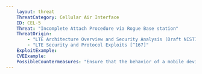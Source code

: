 ```yaml
---
    layout: threat
    ThreatCategory: Cellular Air Interface
    ID: CEL-5
    Threat: "Incomplete Attach Procedure via Rogue Base station"
    ThreatOrigin:
        - "LTE Architecture Overview and Security Analysis (Draft NISTIR 8071) [^166]"
        - "LTE Security and Protocol Exploits [^167]"
    ExploitExample:
    CVEExample:
    PossibleCountermeasures: "Ensure that the behavior of a mobile device''s chipset in these conditions are understood before using the device in critical situations."
---
```

